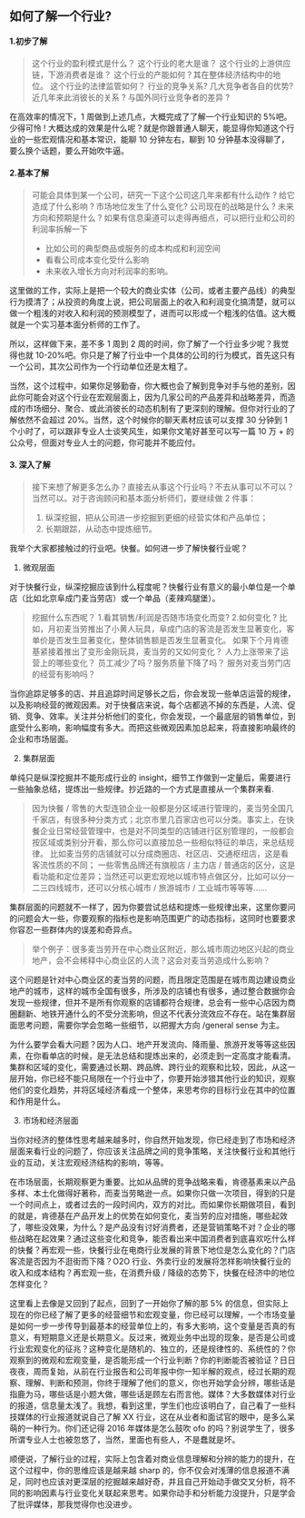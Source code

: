 ## 如何了解一个行业?

#### 1.初步了解

> 这个行业的盈利模式是什么？
> 这个行业的老大是谁？
> 这个行业的上游供应链，下游消费者是谁？
> 这个行业的产能如何？其在整体经济结构中的地位。
> 这个行业的法律监管如何？
> 行业的竞争关系?
> 几大竞争者各自的优势?
> 近几年来此消彼长的关系 ?
> 与国外同行业竞争者的差异 ?

在高效率的情况下，1 周做到上述几点，大概完成了了解一个行业知识的 5%吧。少得可怜 ! 大概达成的效果是什么呢？就是你跟普通人聊天，能显得你知道这个行业的一些宏观情况和基本常识，能聊 10 分钟左右，聊到 10 分钟基本没得聊了，要么换个话题，要么开始吹牛逼。

#### 2.基本了解

> 可能会具体到某一个公司，研究一下这个公司这几年来都有什么动作 ?
> 给它造成了什么影响 ?
> 市场地位发生了什么变化?
> 公司现在的战略是什么 ?
> 未来方向和预期是什么 ?
> 如果有信息渠道可以走得再细点，可以把行业和公司的利润率拆解一下
> 	- 比如公司的典型商品或服务的成本构成和利润空间
> 	- 看看公司成本变化受什么影响
> 	- 未来收入增长方向对利润率的影响。

这里做的工作，实际上是把一个较大的商业实体（公司，或者主要产品线）的典型行为摸清了；从投资的角度上说，把公司层面上的收入和利润变化搞清楚，就可以做一个粗浅的对收入和利润的预测模型了，进而可以形成一个粗浅的估值。这大概就是一个实习基本面分析师的工作了。

所以，这样做下来，差不多 1 周到 2 周的时间，你了解了一个行业多少呢？我觉得也就 10-20%吧。你只是了解了行业中一个具体的公司的行为模式，首先这只有一个公司，其次公司作为一个行动单位还是太粗了。

当然，这个过程中，如果你足够勤奋，你大概也会了解到竞争对手与他的差别，因此你可能会对这个行业在宏观层面上，因为几家公司的产品差异和战略差异，而造成的市场细分、聚合、或此消彼长的动态机制有了更深刻的理解。但你对行业的了解依然不会超过 20%。当然，这个时候你的聊天素材应该可以支撑 30 分钟到 1 个小时了，可以跟非专业人士谈笑风生，如果你文笔好甚至可以写一篇 10 万 + 的公众号，但面对专业人士的问题，你可能并不能应付。

#### 3. 深入了解

> 接下来想了解更多怎么办？直接去从事这个行业吗？不去从事可以不可以？当然可以。对于咨询顾问和基本面分析师们，要继续做 2 件事：
> 	1. 纵深挖掘，把从公司进一步挖掘到更细的经营实体和产品单位；
> 	2. 长期跟踪，从动态中提炼细节。

我举个大家都接触过的行业吧。快餐。如何进一步了解快餐行业呢？

1. 微观层面

对于快餐行业，纵深挖掘应该到什么程度呢？快餐行业有意义的最小单位是一个单店（比如北京阜成门麦当劳店）或一个单品（麦辣鸡腿堡）。

> 挖掘什么东西呢？
> 	1.看其销售/利润是否随市场变化而变?
> 	2.如何变化 ?
> 比如，月初麦当劳推出了小黄人玩具，阜成门店的客流是否发生显著变化，客单价是否发生显著变化，整体销售额是否发生显著变化。
> 如果下个月肯德基紧接着推出了变形金刚玩具，麦当劳的又如何变化？
> 人力上涨带来了运营上的哪些变化？
> 员工减少了吗？服务质量下降了吗？
> 服务对麦当劳门店的经营有影响吗？

当你追踪足够多的店、并且追踪时间足够长之后，你会发现一些单店运营的规律，以及影响经营的微观因素。对于快餐店来说，每个店都逃不掉的东西是，人流、促销、竞争、效率。关注并分析他们的变化，你会发现，一个最底层的销售单位，到底受什么影响，影响幅度有多大。而把这些微观因素加总起来，将直接影响最终的企业和市场层面。

2. 集群层面

单纯只是纵深挖掘并不能形成行业的 insight，细节工作做到一定量后，需要进行一些抽象总结，提炼出一些规律。抄近路的一个方式是直接从一个集群来看. 

> 因为快餐 / 零售的大型连锁企业一般都是分区域进行管理的，麦当劳全国几千家店，有很多种分类方式；北京市里几百家店也可以分类。事实上，在快餐企业日常经营管理中，也是对不同类型的店铺进行区别管理的，一般都会按区域或类别分开看，那么你可以直接加总一些相似特征的单店，来总结规律。
> 比如麦当劳的店铺就可以分成商圈店、社区店、交通枢纽店，这是看客流性质的不同；
> 一些零售品牌还有旗舰店 / 主力店 / 普通店的区分，这是看功能和定位差异；当然还可以更宏观地以城市特点做区分，比如可以分一二三四线城市，还可以分核心城市 / 旅游城市 / 工业城市等等等……

集群层面的问题就不一样了，因为你要尝试总结和提炼一些规律出来，这里你要问的问题会大一些，你要观察的指标也是影响范围更广的动态指标，这同时也要要求你容忍一些群体内的误差和奇异点。

> 举个例子：很多麦当劳开在中心商业区附近，那么城市周边地区兴起的商业地产，会不会稀释中心商业区的人流？这会对麦当劳造成什么影响？

这个问题是针对中心商业区的麦当劳的问题，而且限定范围是在城市周边建设商业地产的城市，这样的城市全国有很多，所涉及的店铺也有很多，通过整合数据你会发现一些规律，但并不是所有你观察的店铺都符合规律，总会有一些中心店因为商圈翻新、地铁开通什么的不受分流影响，但这不代表分流效应不存在。站在集群层面思考问题，需要你学会忽略一些细节，以把握大方向 /general sense 为主。

为什么要学会看大问题？因为人口、地产开发流向、降雨量、旅游开发等等这些因素，在你看单店的时候，是无法总结和提炼出来的，必须走到一定高度才能看清。集群和区域的变化，需要通过长期、跨品牌、跨行业的观察和比较，因此，从这一层开始，你已经不能只局限在一个行业中了，你要开始涉猎其他行业的知识，观察他们的变化趋势，并将区域经济看成一个整体，来思考你的目标行业在其中的位置和作用是什么。

3. 市场和经济层面

当你对经济的整体性思考越来越多时，你自然开始发现，你已经走到了市场和经济层面来看行业的问题了，你应该关注品牌之间的竞争策略，关注快餐行业和其他行业的互动，关注宏观经济结构的影响，等等。

在市场层面，长期观察更为重要。比如从品牌的竞争战略来看，肯德基素来以产品多样、本土化做得好著称，而麦当劳略逊一点。如果你只做一次项目，得到的只是一个时间点上，或者过去的一段时间内，双方的对比。而如果你长期做项目，看到的就是，肯德基在产品开发上的优势在如何变化，麦当劳的应对措施，哪些起效了，哪些没效果，为什么？是产品没有讨好消费者，还是营销策略不对？企业的哪些战略在起效果？通过这些变化和竞争，能否看出来中国消费者到底喜欢吃什么样的快餐？再宏观一些，快餐行业在电商行业发展的背景下地位是怎么变化的？门店客流是否因为不逛街而下降？O2O 行业、外卖行业的发展将怎样影响快餐行业的收入和成本结构？再宏观一些，在消费升级 / 降级的态势下，快餐在经济中的地位怎样变化？

这里看上去像是又回到了起点，回到了一开始你了解的那 5% 的信息，但实际上现在的你已经了解了更多的经营细节和宏观变量，你已经可以理解，一个市场变量是如何一步一步传导到最基本的经营单位上的，有多大影响，这个变量是否真的有意义，有短期意义还是长期意义。反过来，微观业务中出现的现象，是否是公司或行业宏观变化的征兆？这种变化是随机的、独立的，还是规律性的、系统性的？你观察到的微观和宏观变量，是否能形成一个行业判断？你的判断能否被验证？日日夜夜，周而复始，从前在行业报告和公司年报中你一知半解的观点，经过长期的观察、理解、判断和预测，你终于理解了他们的意义，你也开始学会分辨，哪些话是指鹿为马，哪些话是小题大做，哪些话是顾左右而言他。媒体？大多数媒体对行业的报道，信息量太浅了。我想，看到这里，学生们也应该明白了，自己看了一些科技媒体的行业报道就说自己了解 XX 行业，这在从业者和面试官的眼中，是多么呆萌的一种行为。你们还记得 2016 年媒体是怎么鼓吹 ofo 的吗？别说学生了，很多所谓专业人士也被忽悠了，当然，里面也有些人，不是蠢就是坏。

顺便说，了解行业的过程，实际上包含着对商业信息理解和分辨的能力的提升，在这个过程中，你的思维应该是越来越 sharp 的，你不仅会对浅薄的信息报道不满足，同时也应该对更深层的挖掘越来越好奇，并且自己开始动手做交叉分析，将不同的影响因素与行业变化关联起来思考。如果你动手和分析能力没提升，只是学会了批评媒体，那我觉得你也没进步。
